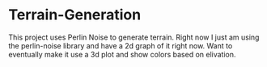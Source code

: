 # Terrain-Generation
This project uses Perlin Noise to generate terrain.
Right now I just am using the perlin-noise library and have a 2d graph of it right now.
Want to eventually make it use a 3d plot and show colors based on elivation.
